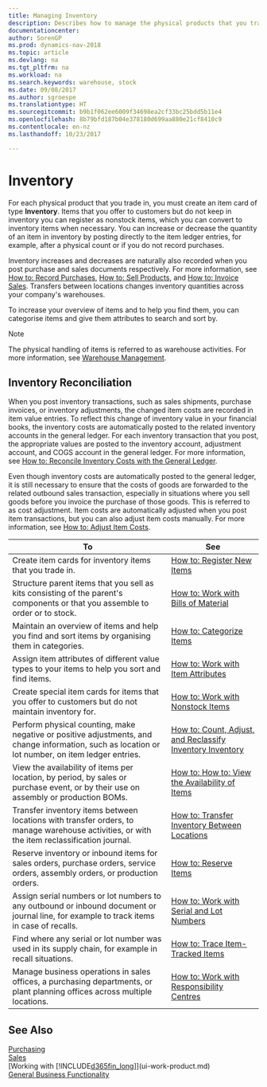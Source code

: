 ```yaml
---
title: Managing Inventory
description: Describes how to manage the physical products that you trade in, for example, handling the stock in your warehouse.
documentationcenter: 
author: SorenGP
ms.prod: dynamics-nav-2018
ms.topic: article
ms.devlang: na
ms.tgt_pltfrm: na
ms.workload: na
ms.search.keywords: warehouse, stock
ms.date: 09/08/2017
ms.author: sgroespe
ms.translationtype: HT
ms.sourcegitcommit: b9b1f062ee6009f34698ea2cf33bc25bdd5b11e4
ms.openlocfilehash: 8b79bfd187b04e378180d699aa880e21cf8410c9
ms.contentlocale: en-nz
ms.lasthandoff: 10/23/2017

---
```


# <a name="inventory"></a>Inventory
For each physical product that you trade in, you must create an item card of type **Inventory**. Items that you offer to customers but do not keep in inventory you can register as nonstock items, which you can convert to inventory items when necessary. You can increase or decrease the quantity of an item in inventory by posting directly to the item ledger entries, for example, after a physical count or if you do not record purchases.

Inventory increases and decreases are naturally also recorded when you post purchase and sales documents respectively. For more information, see [How to: Record Purchases](purchasing-how-record-purchases.md), [How to: Sell Products](sales-how-sell-products.md), and [How to: Invoice Sales](sales-how-invoice-sales.md). Transfers between locations changes inventory quantities across your company's warehouses.   

To increase your overview of items and to help you find them, you can categorise items and give them attributes to search and sort by.

> [!NOTE]
> The physical handling of items is referred to as warehouse activities. For more information, see [Warehouse Management](warehouse-manage-warehouse.md).

## <a name="inventory-reconciliation"></a>Inventory Reconciliation
When you post inventory transactions, such as sales shipments, purchase invoices, or inventory adjustments, the changed item costs are recorded in item value entries. To reflect this change of inventory value in your financial books, the inventory costs are automatically posted to the related inventory accounts in the general ledger. For each inventory transaction that you post, the appropriate values are posted to the inventory account, adjustment account, and COGS account in the general ledger. For more information, see [How to: Reconcile Inventory Costs with the General Ledger](finance-how-to-post-inventory-costs-to-the-general-ledger.md).

Even though inventory costs are automatically posted to the general ledger, it is still necessary to ensure that the costs of goods are forwarded to the related outbound sales transaction, especially in situations where you sell goods before you invoice the purchase of those goods. This is referred to as cost adjustment. Item costs are automatically adjusted when you post item transactions, but you can also adjust item costs manually. For more information, see [How to: Adjust Item Costs](inventory-how-adjust-item-costs.md).

|To |See |
|---|----|
|Create item cards for inventory items that you trade in.|[How to: Register New Items](inventory-how-register-new-items.md)|
|Structure parent items that you sell as kits consisting of the parent's components or that you assemble to order or to stock.|[How to: Work with Bills of Material](inventory-how-work-BOMs.md)|
|Maintain an overview of items and help you find and sort items by organising them in categories.|[How to: Categorize Items](inventory-how-categorize-items.md)|
|Assign item attributes of different value types to your items to help you sort and find items.|[How to: Work with Item Attributes](inventory-how-work-item-attributes.md)|
|Create special item cards for items that you offer to customers but do not maintain inventory for.|[How to: Work with Nonstock Items](inventory-how-work-nonstock-items.md)|
|Perform physical counting, make negative or positive adjustments, and change information, such as location or lot number, on item ledger entries.|[How to: Count, Adjust, and Reclassify Inventory Inventory](inventory-how-count-adjust-reclassify.md)|
|View the availability of items per location, by period, by sales or purchase event, or by their use on assembly or production BOMs.|[How to: How to: View the Availability of Items](inventory-how-availability-overview.md)|
|Transfer inventory items between locations with transfer orders, to manage warehouse activities, or with the item reclassification journal.|[How to: Transfer Inventory Between Locations](inventory-how-transfer-between-locations.md)|
|Reserve inventory or inbound items for sales orders, purchase orders, service orders, assembly orders, or production orders.|[How to: Reserve Items](inventory-how-to-reserve-items.md)|
|Assign serial numbers or lot numbers to any outbound or inbound document or journal line, for example to track items in case of recalls.|[How to: Work with Serial and Lot Numbers](inventory-how-work-item-tracking.md)|
|Find where any serial or lot number was used in its supply chain, for example in recall situations.|[How to: Trace Item-Tracked Items](inventory-how-to-trace-item-tracked-items.md)|
|Manage business operations in sales offices, a purchasing departments, or plant planning offices across multiple locations.|[How to: Work with Responsibility Centres](inventory-responsibility-centers.md)|

## <a name="see-also"></a>See Also  
[Purchasing](purchasing-manage-purchasing.md)  
[Sales](sales-manage-sales.md)    
[Working with [!INCLUDE[d365fin_long](includes/d365fin_long_md.md)]](ui-work-product.md)  
[General Business Functionality](ui-across-business-areas.md)

##

